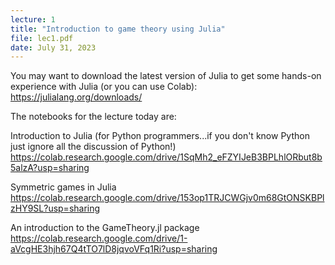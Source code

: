 ```yaml
---
lecture: 1
title: "Introduction to game theory using Julia"
file: lec1.pdf  
date: July 31, 2023 
---
```


You may want to download the latest version of Julia to get some hands-on experience with Julia (or you can use Colab): https://julialang.org/downloads/

The notebooks for the lecture today are: 


Introduction to Julia (for Python programmers...if you don't know Python just ignore all the discussion of Python!)
https://colab.research.google.com/drive/1SqMh2_eFZYIJeB3BPLhlORbut8b5alzA?usp=sharing


Symmetric games in Julia
https://colab.research.google.com/drive/153op1TRJCWGjv0m68GtONSKBPlzHY9SL?usp=sharing


An introduction to the GameTheory.jl package
https://colab.research.google.com/drive/1-aVcgHE3hjh67Q4tTO7lD8jqvoVFq1Ri?usp=sharing
